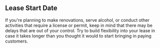 ## Lease Start Date

If you're planning to make renovations, serve alcohol, or conduct other activities that require a license or permit, keep in mind that there may be delays that are out of your control. Try to build flexibility into your lease in case it takes longer than you thought it would to start bringing in paying customers.
